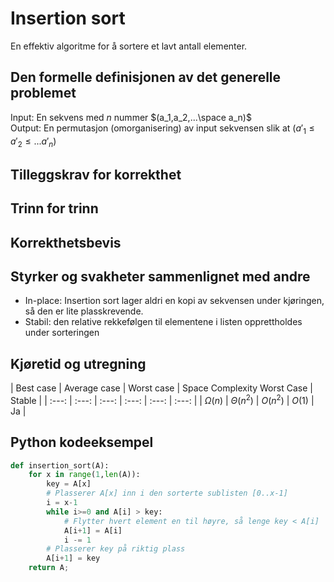 # Insertion sort

<!-- 
1. Kjenne den formelle definisjonen av det generelle problemet den løser
2. Kjenne til eventuelle tilleggskrav den stiller for å være korrekt
3. Vite hvordan den oppfører seg; kunne utføre algoritmen, trinn for trinn!
4. Forstå korrekthetsbeviset; hvordan og hvorfor virker algoritmen egentlig?
5. Kjenne til eventuelle styrker eller svakheter, sammenlignet med andre
6. Kjenne kjøretidene under ulike omstendigheter, og forstå utregningen
-->

En effektiv algoritme for å sortere et lavt antall elementer.

## Den formelle definisjonen av det generelle problemet
<!-- Et problem er relasjonen mellom input og output -->
Input: En sekvens med $n$ nummer $(a_1,a_2,...\space a_n)$  
Output: En permutasjon (omorganisering) av input sekvensen slik at $(a'_1 \leq a'_2 \leq ... a'_n)$

## Tilleggskrav for korrekthet
<!-- Korrekhet: algoritmer virker, gir det svaret den skal -->
<!-- Eks: Binary search må ha en sortert liste -->

## Trinn for trinn
<!-- Pseudokode med forklaring -->

## Korrekthetsbevis
<!-- TBA -->

## Styrker og svakheter sammenlignet med andre

- In-place: Insertion sort lager aldri en kopi av sekvensen under kjøringen, så den er lite plasskrevende.
- Stabil: den relative rekkefølgen til elementene i listen opprettholdes under sorteringen

## Kjøretid og utregning
<!-- Under ulike omstendigheter -->
| Best case | Average case | Worst case | Space Complexity Worst Case | Stable |
| :---: | :---: | :---: | :---: | :---: | :---: |
| $\Omega(n)$ | $\Theta(n^2)$ | $O(n^2)$ | $O(1)$ | Ja |

## Python kodeeksempel

```python
def insertion_sort(A):
    for x in range(1,len(A)):
        key = A[x]
        # Plasserer A[x] inn i den sorterte sublisten [0..x-1]
        i = x-1
        while i>=0 and A[i] > key:
            # Flytter hvert element en til høyre, så lenge key < A[i]
            A[i+1] = A[i]
            i -= 1
        # Plasserer key på riktig plass
        A[i+1] = key
    return A;
```
